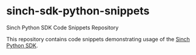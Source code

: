 # sinch-sdk-python-snippets

Sinch Python SDK Code Snippets Repository

This repository contains code snippets demonstrating usage of the
[Sinch Python SDK](https://github.com/sinch/sinch-sdk-python).
